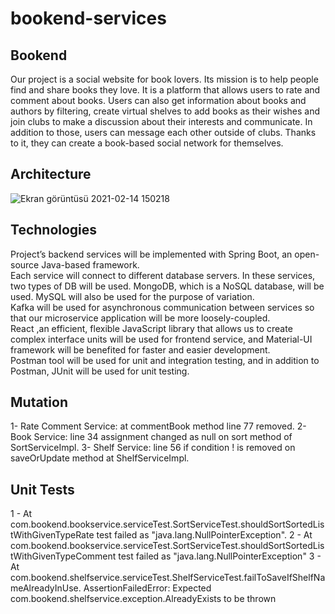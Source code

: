 # bookend-services
## Bookend
  Our project is a social website for book lovers. Its mission is to help people find and share
  books they love. It is a platform that allows users to rate and comment about books. Users can also get
  information about books and authors by filtering, create virtual shelves to add books as their wishes
  and join clubs to make a discussion about their interests and communicate. In addition to those, users 
  can message each other outside of clubs. Thanks to it, they can create a book-based social network for
  themselves. 
## Architecture
![Ekran görüntüsü 2021-02-14 150218](https://user-images.githubusercontent.com/37040918/107876215-b1805880-6ed5-11eb-80d9-ccd244238eb7.png)

## Technologies
  Project’s backend services will be implemented with Spring Boot, an open-source Java-based framework.<br />
  Each service will connect to different database servers. In these services, two types of DB will be used. MongoDB, which is a NoSQL database, will be used. MySQL will also be used for the purpose of variation. <br />
  Kafka will be used for asynchronous communication between services so that our microservice application will be more loosely-coupled. <br />
  React ,an efficient, flexible JavaScript library that allows us to create complex interface units will be used for frontend service, and Material-UI framework will be benefited for faster and easier development. <br />
  Postman tool will be used for unit and integration testing, and in addition to Postman, JUnit will be used for unit testing.<br />

## Mutation
1- Rate Comment Service: at commentBook method  line 77 removed.
2- Book Service: line 34 assignment changed as null on sort method of SortServiceImpl.
3- Shelf Service: line 56 if condition ! is removed on saveOrUpdate method at ShelfServiceImpl.

## Unit Tests
1 - At com.bookend.bookservice.serviceTest.SortServiceTest.shouldSortSortedListWithGivenTypeRate test failed as "java.lang.NullPointerException".
2 - At com.bookend.bookservice.serviceTest.SortServiceTest.shouldSortSortedListWithGivenTypeComment test failed as "java.lang.NullPointerException"
3 - At com.bookend.shelfservice.serviceTest.ShelfServiceTest.failToSaveIfShelfNameAlreadyInUse. AssertionFailedError: Expected com.bookend.shelfservice.exception.AlreadyExists to be thrown